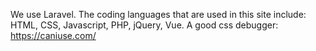 We use Laravel.
The coding languages that are used in this site include: 
	HTML, CSS, Javascript, PHP, jQuery, Vue.
A good css debugger: https://caniuse.com/
